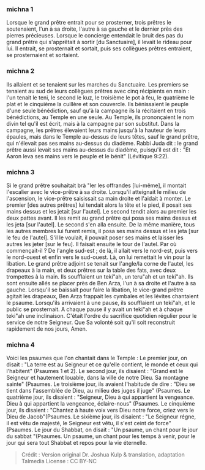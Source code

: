 
### michna 1
Lorsque le grand prêtre entrait pour se prosterner, trois prêtres le soutenaient, l'un à sa droite, l'autre à sa gauche et le dernier près des pierres précieuses. Lorsque le concierge entendait le bruit des pas du grand prêtre qui s'apprêtait à sortir [du Sanctuaire], il levait le rideau pour lui. Il entrait, se prosternait et sortait, puis ses collègues prêtres entraient, se prosternaient et sortaient.

### michna 2
Ils allaient et se tenaient sur les marches du Sanctuaire. Les premiers se tenaient au sud de leurs collègues prêtres avec cinq récipients en main : l'un tenait le teni, le second le kuz, le troisième le pot à feu, le quatrième le plat et le cinquième la cuillère et son couvercle. Ils bénissaient le peuple d'une seule bénédiction, sauf qu'à la campagne ils la récitaient en trois bénédictions, au Temple en une seule. Au Temple, ils prononçaient le nom divin tel qu'il est écrit, mais à la campagne par son substitut. Dans la campagne, les prêtres élevaient leurs mains jusqu'à la hauteur de leurs épaules, mais dans le Temple au-dessus de leurs têtes, sauf le grand prêtre, qui n'élevait pas ses mains au-dessus du diadème. Rabbi Juda dit : le grand prêtre aussi levait ses mains au-dessus du diadème, puisqu'il est dit : "Et Aaron leva ses mains vers le peuple et le bénit" (Lévitique 9:22).

### michna 3
Si le grand prêtre souhaitait brà "ler les offrandes [lui-même], il montait l'escalier avec le vice-prêtre à sa droite. Lorsqu'il atteignait le milieu de l'ascension, le vice-prêtre saisissait sa main droite et l'aidait à monter. Le premier [des autres prêtres] lui tendait alors la tête et le pied, il posait ses mains dessus et les jetait [sur l'autel]. Le second tendit alors au premier les deux pattes avant. Il les remit au grand prêtre qui posa ses mains dessus et les jeta [sur l'autel]. Le second s'en alla ensuite. De la même manière, tous les autres membres lui furent remis, il posa ses mains dessus et les jeta [sur le feu de l'autel]. S'il le voulait, il pouvait poser ses mains et laisser les autres les jeter [sur le feu]. Il faisait ensuite le tour de l'autel. Par où commençait-il ? De l'angle sud-est ; de là, il allait vers le nord-est, puis vers le nord-ouest et enfin vers le sud-ouest. Là, on lui remettait le vin pour la libation. Le grand prêtre adjoint se tenait sur l'angle/la corne de l'autel, les drapeaux à la main, et deux prêtres sur la table des fats, avec deux trompettes à la main. Ils soufflaient un teki"ah, un teru"ah et un teki"ah. Ils sont ensuite allés se placer près de Ben Arza, l'un à sa droite et l'autre à sa gauche. Lorsqu'il se baissait pour faire la libation, le vice-grand prêtre agitait les drapeaux, Ben Arza frappait les cymbales et les lévites chantaient le psaume. Lorsqu'ils arrivaient à une pause, ils soufflaient un teki"ah, et le public se prosternait. A chaque pause il y avait un teki"ah et à chaque teki"ah une inclinaison. C'était l'ordre du sacrifice quotidien régulier pour le service de notre Seigneur. Que Sa volonté soit qu'il soit reconstruit rapidement de nos jours, Amen.

### michna 4
Voici les psaumes que l'on chantait dans le Temple : Le premier jour, on disait : "La terre est au Seigneur et ce qu'elle contient, le monde et ceux qui l'habitent" (Psaumes 1 et 2). Le second jour, ils disaient : "Grand est le Seigneur et hautement louable, dans la ville de notre Dieu. Sa montagne sainte" (Psaumes. Le troisième jour, ils avaient l'habitude de dire : "Dieu se tient dans l'assemblée de Dieu, au milieu des juges il juge" (Psaumes. Le quatrième jour, ils disaient : "Seigneur, Dieu à qui appartient la vengeance. Dieu à qui appartient la vengeance, éclaire-nous" (Psaumes. Le cinquième jour, ils disaient : "Chantez à haute voix vers Dieu notre force, criez vers le Dieu de Jacob"(Psaumes. Le sixième jour, ils disaient : "Le Seigneur régne, il est vêtu de majesté, le Seigneur est vêtu, il s'est ceint de force" (Psaumes. Le jour du Shabbat, on disait : "Un psaume, un chant pour le jour du sabbat "(Psaumes.  Un psaume, un chant pour les temps à venir, pour le jour qui sera tout Shabbat et repos pour la vie éternelle. 

>Crédit : Version original Dr. Joshua Kulp & translation, adaptation Talmedia
>License : CC BY-NC